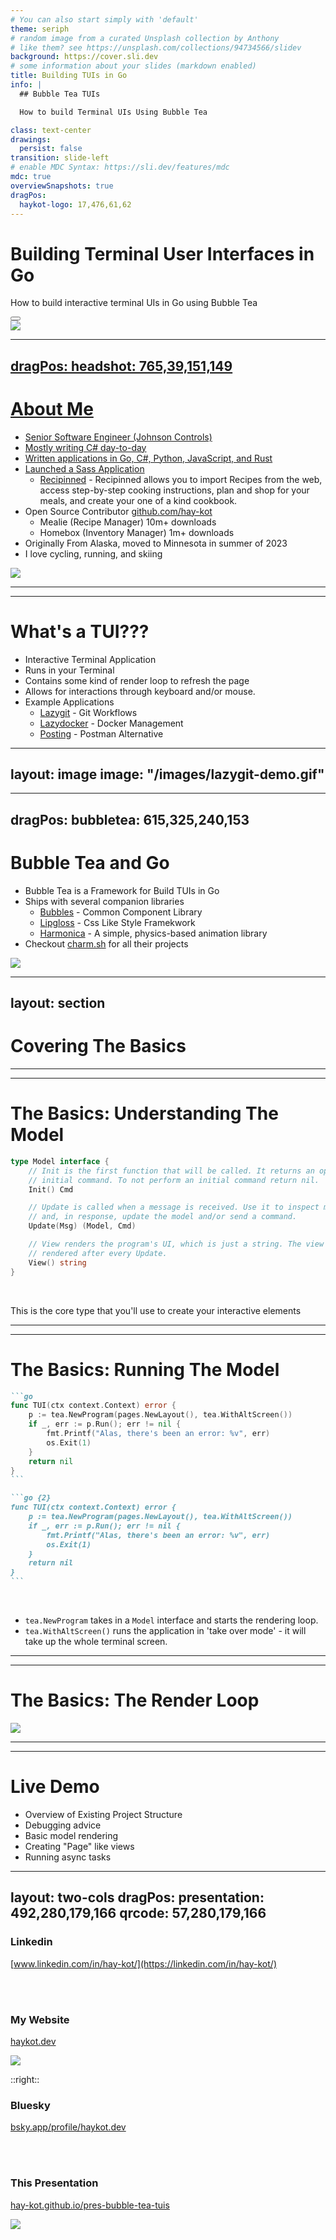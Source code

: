 ```yaml
---
# You can also start simply with 'default'
theme: seriph
# random image from a curated Unsplash collection by Anthony
# like them? see https://unsplash.com/collections/94734566/slidev
background: https://cover.sli.dev
# some information about your slides (markdown enabled)
title: Building TUIs in Go
info: |
  ## Bubble Tea TUIs

  How to build Terminal UIs Using Bubble Tea

class: text-center
drawings:
  persist: false
transition: slide-left
# enable MDC Syntax: https://sli.dev/features/mdc
mdc: true
overviewSnapshots: true
dragPos:
  haykot-logo: 17,476,61,62
---
```


# Building Terminal User Interfaces in Go

How to build interactive terminal UIs in Go using Bubble Tea

<div class="abs-br m-6 flex gap-2">
  <button @click="$slidev.nav.openInEditor()" title="Open in Editor" class="text-xl slidev-icon-btn opacity-50 !border-none !hover:text-white">
    <carbon:edit />
  </button>
  <a href="https://github.com/hay-kot/pres-bubble-tea-tuis" target="_blank" alt="GitHub" title="Open in GitHub"
    class="text-xl slidev-icon-btn opacity-50 !border-none !hover:text-white">
    <carbon-logo-github />
  </a>
</div>

<a v-drag="'haykot-logo'" href="https://haykot.dev" target="_blank">
  <img src="/images/haykot-logo.jpg"
</a>

---
dragPos:
    headshot: 765,39,151,149
---

# About Me

- Senior Software Engineer (Johnson Controls)
- Mostly writing C# day-to-day
- Written applications in Go, C#, Python, JavaScript, and Rust
- Launched a Sass Application
  - [Recipinned](https://recipinned.com) - Recipinned allows you to import Recipes from the web, access step-by-step cooking instructions, plan and shop for your meals, and create your one of a kind cookbook.
- Open Source Contributor [github.com/hay-kot](https://github.com/hay-kot)
  - Mealie (Recipe Manager) 10m+ downloads
  - Homebox (Inventory Manager) 1m+ downloads
- Originally From Alaska, moved to Minnesota in summer of 2023
- I love cycling, running, and skiing

<img src="/images/headshot.jpg" class="rounded-full" v-drag="'headshot'" />

---
---

# What's a TUI???

- Interactive Terminal Application
- Runs in your Terminal
- Contains some kind of render loop to refresh the page
- Allows for interactions through keyboard and/or mouse.
- Example Applications
  - [Lazygit](https://github.com/jesseduffield/lazygit) - Git Workflows
  - [Lazydocker](https://github.com/jesseduffield/lazydocker) - Docker Management
  - [Posting](https://github.com/darrenburns/posting) - Postman Alternative

---
layout: image
image: "/images/lazygit-demo.gif"
---

---
dragPos:
    bubbletea: 615,325,240,153
---

# Bubble Tea and Go

- Bubble Tea is a Framework for Build TUIs in Go
- Ships with several companion libraries
  - [Bubbles](https://github.com/charmbracelet/bubbles) - Common Component Library
  - [Lipgloss](https://github.com/charmbracelet/lipgloss) - Css Like Style Framekwork
  - [Harmonica](https://github.com/charmbracelet/harmonica) - A simple, physics-based animation library
- Checkout [charm.sh](https://charm.sh/) for all their projects

<img src="/images/bubble-tea.png" v-drag="'bubbletea'" />

---
layout: section
---

# Covering The Basics

---
---

# The Basics: Understanding The Model

```go
type Model interface {
	// Init is the first function that will be called. It returns an optional
	// initial command. To not perform an initial command return nil.
	Init() Cmd

	// Update is called when a message is received. Use it to inspect messages
	// and, in response, update the model and/or send a command.
	Update(Msg) (Model, Cmd)

	// View renders the program's UI, which is just a string. The view is
	// rendered after every Update.
	View() string
}
```

<br/>

This is the core type that you'll use to create your interactive elements

---
---

# The Basics: Running The Model

````md magic-move {lines: true}
```go
func TUI(ctx context.Context) error {
	p := tea.NewProgram(pages.NewLayout(), tea.WithAltScreen())
	if _, err := p.Run(); err != nil {
		fmt.Printf("Alas, there's been an error: %v", err)
		os.Exit(1)
	}
	return nil
}
```

```go {2}
func TUI(ctx context.Context) error {
	p := tea.NewProgram(pages.NewLayout(), tea.WithAltScreen())
	if _, err := p.Run(); err != nil {
		fmt.Printf("Alas, there's been an error: %v", err)
		os.Exit(1)
	}
	return nil
}
```

````

<br/>

- `tea.NewProgram` takes in a `Model` interface and starts the rendering loop.
- `tea.WithAltScreen()` runs the application in 'take over mode' - it will take up the whole terminal screen.

---
---

# The Basics: The Render Loop

<img src="/images/renderloop.png"/>

---
---

# Live Demo

- Overview of Existing Project Structure
- Debugging advice
- Basic model rendering
- Creating "Page" like views
- Running async tasks

---
layout: two-cols
dragPos:
  presentation: 492,280,179,166
  qrcode: 57,280,179,166
---

### Linkedin

[www.linkedin.com/in/hay-kot/](https://linkedin.com/in/hay-kot/)

<br/>
<br/>

### My Website

[haykot.dev](https://haykot.dev)

<img src="/images/qr-haykot.dev.png" v-drag="`qrcode`"/>


::right::

### Bluesky

[bsky.app/profile/haykot.dev](https://bsky.app/profile/haykot.dev)

<br/>
<br/>

### This Presentation

[hay-kot.github.io/pres-bubble-tea-tuis](https://hay-kot.github.io/pres-bubble-tea-tuis/1)

<img src="/images/qr-presentation.png" v-drag="`presentation`"/>
